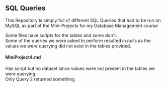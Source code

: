 ## SQL Queries  

This Repository is simply full of different SQL Queries that had to be run on MySQL as part of the Mini-Projects for my Database Management course

Some files have scripts for the tables and some don't.  
Some of the queries we were asked to perform resulted in nulls as the values we were querying did not exist in the tables provided. 


#### MiniProject4.md  
Has script but no dataset since values were not present in the tables we were querying.  
Only Query 2 returned something
